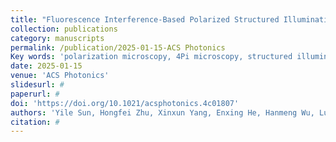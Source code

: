```yaml
---
title: "Fluorescence Interference-Based Polarized Structured Illumination Microscopy for High Axial Accuracy Morphology Imaging of Dipole Orientations"
collection: publications
category: manuscripts
permalink: /publication/2025-01-15-ACS Photonics
Key words: 'polarization microscopy, 4Pi microscopy, structured illumination microscopy'
date: 2025-01-15
venue: 'ACS Photonics'
slidesurl: #
paperurl: #
doi: 'https://doi.org/10.1021/acsphotonics.4c01807'
authors: 'Yile Sun, Hongfei Zhu, Xinxun Yang, Enxing He, Hanmeng Wu, Lu Yin, Weiyun Sun, Xin Luo, Yubing Han, Xiang Hao, Renjie Zhou, Cuifang Kuang, Xu Liu'
citation: #
---
```


